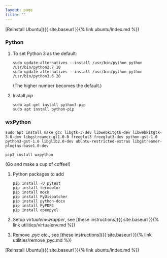 ```yaml
---
layout: page
title: ""
---
```


[Reinstall Ubuntu]({{ site.baseurl }}{% link ubuntu/index.md %})

### Python

1. To set Python 3 as the default:
    ```console
    sudo update-alternatives --install /usr/bin/python python /usr/bin/python2.7 10
    sudo update-alternatives --install /usr/bin/python python /usr/bin/python3.6 20
    ```
    (The higher number becomes the default.)

1. Install *pip*

    ```console
    sudo apt-get install python3-pip
    sudo apt install python-pip
    ```

### wxPython

```console
sudo apt install make gcc libgtk-3-dev libwebkitgtk-dev libwebkitgtk-3.0-dev libgstreamer-gl1.0-0 freeglut3 freeglut3-dev python-gst-1.0 python3-gst-1.0 libglib2.0-dev ubuntu-restricted-extras libgstreamer-plugins-base1.0-dev

pip3 install wxpython
```
(Go and make a cup of coffee!)

<!-- 1. wxPython
    ```console
    pip3 install wxPython
    ```
    (takes 30+ minutes)

    If this fails with
    > No package ‘gtk+-3.0’ found

    then run
    ```console
    sudo apt-get install libgtk-3-dev
    ```
    If it fails with
    > No such file or directory: 'build/lib.linux-x86_64-3.6/wx/libwx_baseu-3.0.so'

    ```console
    sudo apt-get update
    sudo apt-get install libwxgtk3.0-0v5
    ```
    installed *libwxbase3.0-dev* using *Synaptic* -->

1. Python packages to add

    ```console
    pip install -U pytest
    pip install termcolor
    pip install mock
    pip install PyDispatcher
    pip install python-docx
    pip install PyPDF4
    pip install openpyxl
    ```

1. Setup *virtualenvwrapper*, see [these instructions]({{ site.baseurl }}{% link utilities/virtualenv.md %})

1. Remove *.pyc* etc., see [these instructions]({{ site.baseurl }}{% link utilities/remove_pyc.md %})

[Reinstall Ubuntu]({{ site.baseurl }}{% link ubuntu/index.md %})
